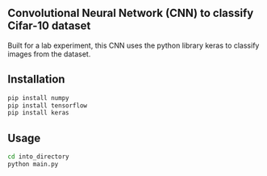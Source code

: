 ## Convolutional Neural Network (CNN) to classify Cifar-10 dataset

Built for a lab experiment, this CNN uses the python library keras to classify images from the dataset. 

## Installation

```bash
pip install numpy
pip install tensorflow
pip install keras
```

## Usage

```bash
cd into_directory
python main.py
```
